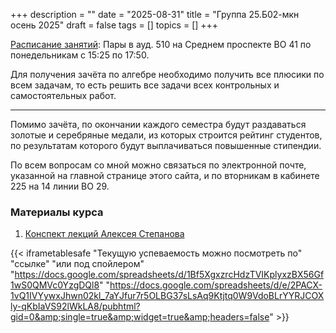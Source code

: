 +++
description = ""
date = "2025-08-31"
title = "Группа 25.Б02-мкн осень 2025"
draft = false
tags = []
topics = []
+++

<!--
[Расписание занятий](https://docs.google.com/spreadsheets/d/1LP7l0Q-pzWoSyG65_lFbGZSdmxZQerM1j7_gTmL_u1E/edit?gid=1323291202#gid=1323291202):
-->
[Расписание занятий](https://timetable.spbu.ru/MCSC/StudentGroupEvents/Primary/427363):
Пары в ауд. 510 на Среднем проспекте ВО 41 по понедельникам с 15:25 по 17:50.

Для получения зачёта по алгебре необходимо получить все плюсики по всем задачам, то есть решить все задачи всех контрольных и самостоятельных работ.
***
Помимо зачёта, по окончании каждого семестра будут раздаваться золотые и серебряные медали, из которых строится рейтинг студентов, по результатам которого будут выплачиваться повышенные стипендии.

По всем вопросам со мной можно связаться по электронной почте, указанной на главной странице этого сайта, и по вторникам в кабинете 225 на 14 линии ВО 29.

### Материалы курса
 1. [Конспект лекций Алексея Степанова](http://alexei.stepanov.spb.ru/students/MKNalg2.pdf)


{{< iframetablesafe "Текущую успеваемость можно посмотреть по" "ссылке" "или под спойлером" "https://docs.google.com/spreadsheets/d/1Bf5XgxzrcHdzTVIKplyxzBX56Gf1wS0QMVc0YzgDQl8" "https://docs.google.com/spreadsheets/d/e/2PACX-1vQ1IVYywxJhwn02kl_7aYJfur7r5OLBG37sLsAq9Ktjtq0W9VdoBLrYYRJCOXly-qKbIaVS92lWkLA8/pubhtml?gid=0&amp;single=true&amp;widget=true&amp;headers=false" >}}